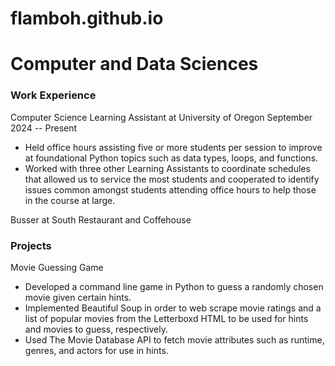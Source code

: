 # flamboh.github.io

# Computer and Data Sciences

### Work Experience
Computer Science Learning Assistant at University of Oregon
September 2024 -- Present
- Held office hours assisting five or more students per session to improve at foundational Python topics such as data types, loops, and functions.
- Worked with three other Learning Assistants to coordinate schedules that allowed us to service the most students and cooperated to identify issues common amongst students attending office hours to help those in the course at large.

Busser at South Restaurant and Coffehouse

### Projects
Movie Guessing Game
- Developed a command line game in Python to guess a randomly chosen movie given certain hints.
- Implemented Beautiful Soup in order to web scrape movie ratings and a list of popular movies from the Letterboxd HTML to be used for hints and movies to guess, respectively.
- Used The Movie Database API to fetch movie attributes such as runtime, genres, and actors for use in hints.
